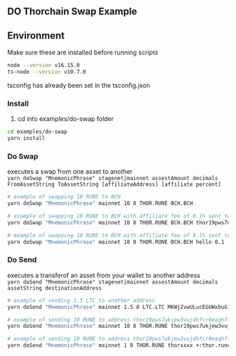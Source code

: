 ## DO Thorchain Swap Example

## Environment

Make sure these are installed before running scripts

```bash
node --version v16.15.0
ts-node --version v10.7.0
```

tsconfig has already been set in the tsconfig.json

### Install

1. cd into examples/do-swap folder

```bash
cd examples/do-swap
yarn install
```

### Do Swap

executes a swap from one asset to another  
`yarn doSwap "MnemonicPhrase" stagenet|mainnet assestAmount decimals FromAssetString ToAssetString [affiliateAddress] [affiliate percent]`

```bash
# example of swapping 10 RUNE to BCH
yarn doSwap "MnemonicPhrase" mainnet 10 8 THOR.RUNE BCH.BCH

# example of swapping 10 RUNE to BCH with affiliate fee of 0.1% sent to address thor19pws7ukjew3vujdhfcr0eaqhffj2km7r6hf3cx
yarn doSwap "MnemonicPhrase" mainnet 10 8 THOR.RUNE BCH.BCH thor19pws7ukjew3vujdhfcr0eaqhffj2km7r6hf3cx 0.1

# example of swapping 10 RUNE to BCH with affiliate fee of 0.1% sent to thorname hello
yarn doSwap "MnemonicPhrase" mainnet 10 8 THOR.RUNE BCH.BCH hello 0.1
```

### Do Send

executes a transferof an asset from your wallet to another address  
`yarn doSend "MnemonicPhrase" stagenet|mainnet assestAmount decimals assetString destinationAddress`

```bash
# example of sending 1.5 LTC to another address
yarn doSend "MnemonicPhrase" mainnet 1.5 8 LTC.LTC MKWj2vwULucEGUWxbuG1SbpqEhvwba724e

# example of sending 10 RUNE to address thor19pws7ukjew3vujdhfcr0eaqhffj2km7r6hf3cx
yarn doSend "MnemonicPhrase" mainnet 10 8 THOR.RUNE thor19pws7ukjew3vujdhfcr0eaqhffj2km7r6hf3cx

# example of sending 10 RUNE to address thor19pws7ukjew3vujdhfcr0eaqhffj2km7r6hf3cx with memo
yarn doSend "MnemonicPhrase" mainnet 1 8 THOR.RUNE thorxxxx +:thor.rune:mayaxxxx

```
